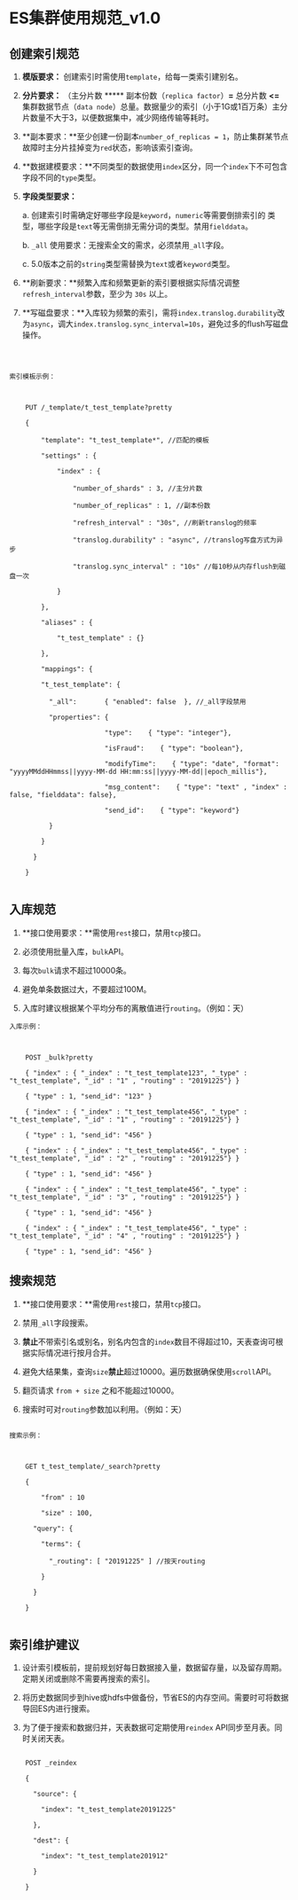 # ES集群使用规范_v1.0

## 创建索引规范

1. **模版要求：** 创建索引时需使用`template`，给每一类索引建别名。
2. **分片要求：** （主分片数 ***** 副本份数（`replica factor`）**=** 总分片数 **<=** 集群数据节点（`data node`）总量。数据量少的索引（小于1G或1百万条）主分片数量不大于3，以便数据集中，减少网络传输等耗时。
3. **副本要求：**至少创建一份副本`number_of_replicas = 1`，防止集群某节点故障时主分片挂掉变为`red`状态，影响该索引查询。
4. **数据建模要求：**不同类型的数据使用`index`区分，同一个`index`下不可包含字段不同的`type`类型。
5. **字段类型要求：**

    a. 创建索引时需确定好哪些字段是`keyword`，`numeric`等需要倒排索引的 类型，哪些字段是`text`等无需倒排无需分词的类型。禁用`fielddata`。

    b. `_all` 使用要求：无搜索全文的需求，必须禁用`_all`字段。

    c. 5.0版本之前的`string`类型需替换为`text`或者`keyword`类型。

6. **刷新要求：**频繁入库和频繁更新的索引要根据实际情况调整`refresh_interval`参数，至少为 `30s` 以上。
7. **写磁盘要求：**入库较为频繁的索引，需将`index.translog.durability`改为`async`，调大`index.translog.sync_interval=10s`，避免过多的flush写磁盘操作。

```

索引模板示例：
    
    PUT /_template/t_test_template?pretty
    {
    	"template": "t_test_template*", //匹配的模板
    	"settings" : {
    		"index" : {
    			"number_of_shards" : 3, //主分片数
    			"number_of_replicas" : 1, //副本份数
    			"refresh_interval" : "30s", //刷新translog的频率
    			"translog.durability" : "async", //translog写盘方式为异步
    			"translog.sync_interval" : "10s" //每10秒从内存flush到磁盘一次
    		}
    	},
    	"aliases" : {
            "t_test_template" : {}
        },
    	"mappings": {
    	"t_test_template": {
    	  "_all":       { "enabled": false  }, //_all字段禁用
    	  "properties": {
    					"type":    { "type": "integer"},
    					"isFraud":    { "type": "boolean"},
    					"modifyTime":    { "type": "date", "format": "yyyyMMddHHmmss||yyyy-MM-dd HH:mm:ss||yyyy-MM-dd||epoch_millis"},
    					"msg_content":    { "type": "text" , "index" : false, "fielddata": false},
    					"send_id":    { "type": "keyword"}
          }
        }
      }
    }
    
```

## 入库规范

1. **接口使用要求：**需使用`rest`接口，禁用`tcp`接口。
2. 必须使用批量入库，`bulk`API。
3. 每次`bulk`请求不超过10000条。
4. 避免单条数据过大，不要超过100M。
5. 入库时建议根据某个平均分布的离散值进行`routing`。（例如：天）

```
入库示例：
    
    POST _bulk?pretty
    { "index" : { "_index" : "t_test_template123", "_type" : "t_test_template", "_id" : "1" , "routing" : "20191225"} }
    { "type" : 1, "send_id": "123" }
    { "index" : { "_index" : "t_test_template456", "_type" : "t_test_template", "_id" : "1" , "routing" : "20191225"} }
    { "type" : 1, "send_id": "456" }
    { "index" : { "_index" : "t_test_template456", "_type" : "t_test_template", "_id" : "2" , "routing" : "20191225"} }
    { "type" : 1, "send_id": "456" }
    { "index" : { "_index" : "t_test_template456", "_type" : "t_test_template", "_id" : "3" , "routing" : "20191225"} }
    { "type" : 1, "send_id": "456" }
    { "index" : { "_index" : "t_test_template456", "_type" : "t_test_template", "_id" : "4" , "routing" : "20191225"} }
    { "type" : 1, "send_id": "456" }
```
## 搜索规范

1. **接口使用要求：**需使用`rest`接口，禁用`tcp`接口。
2. 禁用`_all`字段搜索。
3. **禁止**不带索引名或别名，别名内包含的`index`数目不得超过10，天表查询可根据实际情况进行按月合并。
4. 避免大结果集，查询`size`**禁止**超过10000。遍历数据确保使用`scroll`API。
5. 翻页请求 `from + size` 之和不能超过10000。
6. 搜索时可对`routing`参数加以利用。（例如：天）

```
搜索示例：
    
    GET t_test_template/_search?pretty
    {
    	"from" : 10
    	"size" : 100,
      "query": {
        "terms": {
          "_routing": [ "20191225" ] //按天routing
        }
      }
    }
    
```

## 索引维护建议

1. 设计索引模板前，提前规划好每日数据接入量，数据留存量，以及留存周期。定期关闭或删除不需要再搜索的索引。
2. 将历史数据同步到hive或hdfs中做备份，节省ES的内存空间。需要时可将数据导回ES内进行搜索。
3. 为了便于搜索和数据归并，天表数据可定期使用`reindex` API同步至月表。同时关闭天表。

```
    POST _reindex
    {
      "source": {
        "index": "t_test_template20191225"
      },
      "dest": {
        "index": "t_test_template201912"
      }
    }
```